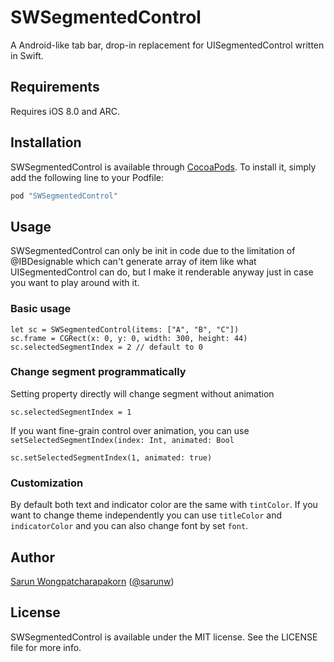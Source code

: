 # SWSegmentedControl

A Android-like tab bar, drop-in replacement for UISegmentedControl written in Swift.

## Requirements

Requires iOS 8.0 and ARC.

## Installation

SWSegmentedControl is available through [CocoaPods](http://cocoapods.org). To install
it, simply add the following line to your Podfile:

```ruby
pod "SWSegmentedControl"
```

## Usage

SWSegmentedControl can only be init in code due to the limitation of @IBDesignable which can't generate array of item like what UISegmentedControl can do, but I make it renderable anyway just in case you want to play around with it.

### Basic usage

```
let sc = SWSegmentedControl(items: ["A", "B", "C"])
sc.frame = CGRect(x: 0, y: 0, width: 300, height: 44)
sc.selectedSegmentIndex = 2 // default to 0
```

### Change segment programmatically

Setting property directly will change segment without animation

```
sc.selectedSegmentIndex = 1
```

If you want fine-grain control over animation, you can use `setSelectedSegmentIndex(index: Int, animated: Bool`

```
sc.setSelectedSegmentIndex(1, animated: true)
```

### Customization

By default both text and indicator color are the same with `tintColor`. If you want to change theme independently you can use `titleColor` and `indicatorColor` and you can also change font by set `font`.

## Author

[Sarun Wongpatcharapakorn](artwork.th@gmail.com) ([@sarunw](https://twitter.com/sarunw))

## License

SWSegmentedControl is available under the MIT license. See the LICENSE file for more info.
